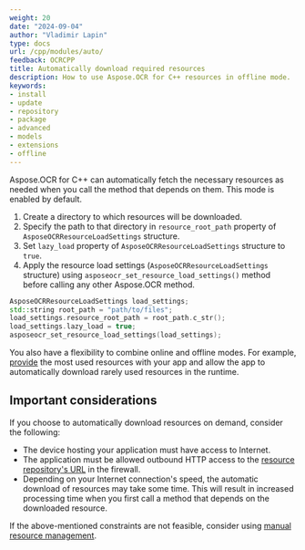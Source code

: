 ```yaml
---
weight: 20
date: "2024-09-04"
author: "Vladimir Lapin"
type: docs
url: /cpp/modules/auto/
feedback: OCRCPP
title: Automatically download required resources
description: How to use Aspose.OCR for C++ resources in offline mode.
keywords:
- install
- update
- repository
- package
- advanced
- models
- extensions
- offline
---
```


Aspose.OCR for C++ can automatically fetch the necessary resources as needed when you call the method that depends on them. This mode is enabled by default.

1. Create a directory to which resources will be downloaded.
2. Specify the path to that directory in `resource_root_path` property of `AsposeOCRResourceLoadSettings` structure.
3. Set `lazy_load` property of `AsposeOCRResourceLoadSettings` structure to `true`.
4. Apply the resource load settings (`AsposeOCRResourceLoadSettings` structure) using `asposeocr_set_resource_load_settings()` method before calling any other Aspose.OCR method.

```cpp
AsposeOCRResourceLoadSettings load_settings;
std::string root_path = "path/to/files";
load_settings.resource_root_path = root_path.c_str();
load_settings.lazy_load = true;
asposeocr_set_resource_load_settings(load_settings);
```

You also have a flexibility to combine online and offline modes. For example, [provide](/ocr/cpp/modules/management/) the most used resources with your app and allow the app to automatically download rarely used resources in the runtime.

## Important considerations

If you choose to automatically download resources on demand, consider the following:

- The device hosting your application must have access to Internet.
- The application must be allowed outbound HTTP access to the [resource repository's URL](https://github.com/aspose-ocr/resources) in the firewall.
- Depending on your Internet connection's speed, the automatic download of resources may take some time. This will result in increased processing time when you first call a method that depends on the downloaded resource.

If the above-mentioned constraints are not feasible, consider using [manual resource management](/ocr/cpp/modules/management/).

